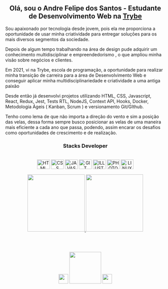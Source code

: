 
<h2 align="center">Olá, sou o Andre Felipe dos Santos - Estudante de Desenvolvimento Web na <a href='https://www.betrybe.com/' target='_blank'>Trybe</a></h2>

<p>
Sou apaixonado por tecnologia desde jovem, pois ela me proporciona a oportunidade de usar minha criatividade para entregar soluções para os mais diversos segmentos da sociedade.
</p>
<p>
Depois de algum tempo trabalhando na área de design pude adquirir um conhecimento multidisciplinar  e empreendedorismo , o que ampliou minha visão sobre negócios e clientes.
</p>
<p>
Em 2021, vi na Trybe, escola de programação, a oportunidade para realizar minha transição de carreira para a área de Desenvolvimento Web e conseguir aplicar minha multidisciplinariedade e criatividade a uma antiga paixão
</p>
<p>
Desde então já desenvolvi projetos utilizando HTML, CSS, Javascript, React, Redux, Jest, Tests RTL, NodeJS, Context API, Hooks, Docker, Metodologia Ágeis ( Kanban, Scrum ) e versionamento Git/GIthub.
<p>
</p>
Tenho como lema de que não importa a direção do vento e sim a posição das velas, dessa forma sempre busco posicionar as velas de uma maneira mais eficiente a cada ano que passa, podendo, assim encarar os desafios como oportunidades de crescimento e de realização.
</p>

<h3 align="center"> Stacks Developer </h3>
<div style='display: inline_block' align='center'><br>
  
  <img align='center' alt='HTML' height='30' width='40' src="https://cdn.jsdelivr.net/gh/devicons/devicon/icons/html5/html5-plain.svg"/>
  <img align='center' alt='CSS' height='30' width='40' src="https://cdn.jsdelivr.net/gh/devicons/devicon/icons/css3/css3-plain.svg"/>
  <img align='center' alt='JAVASCRIPT' height='30' width='40' src="https://cdn.jsdelivr.net/gh/devicons/devicon/icons/javascript/javascript-plain.svg"/>
  <img align='center' alt='GIT' height='30' width='40' src="https://cdn.jsdelivr.net/gh/devicons/devicon/icons/git/git-plain.svg"/>
  <img align='center' alt='ILLUSTRATOR' height='30' width='40' src="https://cdn.jsdelivr.net/gh/devicons/devicon/icons/illustrator/illustrator-plain.svg" />
  <img align='center' alt='PHOTOSHOP' height='30' width='40' src="https://cdn.jsdelivr.net/gh/devicons/devicon/icons/photoshop/photoshop-plain.svg"  />
  <img align='center' alt='LINUX' height='30' width='40' src="https://cdn.jsdelivr.net/gh/devicons/devicon/icons/linux/linux-original.svg" />

</div>

<br>
<div align="center">
  <a href="https://github.com/afstudiox"><img height="180em" src="https://github-readme-stats.vercel.app/api?username=afstudiox&show_icons=true&theme=github_dark&include_all_commits=true&count_private=true"/>
  <img height="180em" src="https://github-readme-stats.vercel.app/api/top-langs/?username=afstudiox&layout=compact&langs_count=7&theme=github_dark"/>
</div>
  
  
##

<div style='display: inline_block' align='center'><br>
  
  <a href = 'https://wa.me/5527998415708' target = '_blank'> <img height='30px' src='https://img.shields.io/badge/WhatsApp-25D366?style=for-the-badge&logo=whatsapp&logoColor=white'></a>
  <a href = 'mailto:afelipes@gmail.com' target = '_blank'> <img width='100px' eight='30px' src='https://img.shields.io/badge/Gmail-D14836?style=for-the-badge&logo=gmail&logoColor=white'></a>
  <a href = 'https://www.linkedin.com/in/afelipes/' target = '_blank'> <img height='30px' src='https://img.shields.io/badge/LinkedIn-0077B5?style=for-the-badge&logo=linkedin&logoColor=white'></a>

</div>

